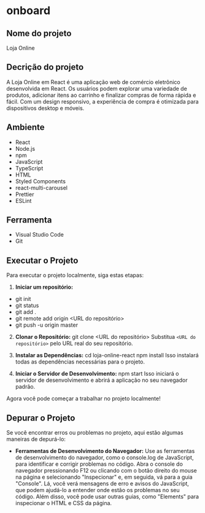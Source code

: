 # onboard

## Nome do projeto
Loja Online

## Decrição do projeto
A Loja Online em React é uma aplicação web de comércio eletrônico desenvolvida em React. Os usuários podem explorar uma variedade de produtos, adicionar itens ao carrinho e finalizar compras de forma rápida e fácil. Com um design responsivo, a experiência de compra é otimizada para dispositivos desktop e móveis.

## Ambiente
- React
- Node.js
- npm
- JavaScript
- TypeScript
- HTML
- Styled Components
- react-multi-carousel
- Prettier
- ESLint

## Ferramenta
- Visual Studio Code
- Git
 
 ## Executar o Projeto
Para executar o projeto localmente, siga estas etapas:

1. **Iniciar um repositório:**
- git init 
- git status
- git add .
- git remote add origin <URL do repositório>
- git push -u origin master
 

2. **Clonar o Repositório:**
git clone <URL do repositório>
Substitua `<URL do repositório>` pelo URL real do seu repositório.

3. **Instalar as Dependências:**
cd loja-online-react
npm install
Isso instalará todas as dependências necessárias para o projeto.

4. **Iniciar o Servidor de Desenvolvimento:**
npm start
Isso iniciará o servidor de desenvolvimento e abrirá a aplicação no seu navegador padrão.

Agora você pode começar a trabalhar no projeto localmente!

## Depurar o Projeto
Se você encontrar erros ou problemas no projeto, aqui estão algumas maneiras de depurá-lo:

- **Ferramentas de Desenvolvimento do Navegador:**
Use as ferramentas de desenvolvimento do navegador, como o console.log de JavaScript, para identificar e corrigir problemas no código.
Abra o console do navegador pressionando F12 ou clicando com o botão direito do mouse na página e selecionando "Inspecionar" e, em seguida, vá para a guia "Console". Lá, você verá mensagens de erro e avisos do JavaScript, que podem ajudá-lo a entender onde estão os problemas no seu código. Além disso, você pode usar outras guias, como "Elements" para inspecionar o HTML e CSS da página.
